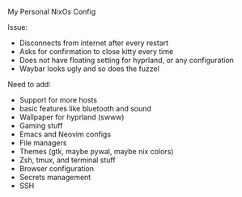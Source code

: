 My Personal NixOs Config

Issue:
 - Disconnects from internet after every restart
 - Asks for confirmation to close kitty every time
 - Does not have floating setting for hyprland, or any configuration
 - Waybar looks ugly and so does the fuzzel

Need to add:
- Support for more hosts
- basic features like bluetooth and sound
- Wallpaper for hyprland (swww)
- Gaming stuff
- Emacs and Neovim configs
- File managers
- Themes (gtk, maybe pywal, maybe nix colors)
- Zsh, tmux, and terminal stuff
- Browser configuration
- Secrets management
- SSH
